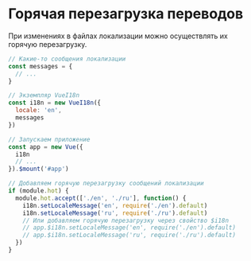 # Горячая перезагрузка переводов

При изменениях в файлах локализации можно осуществлять их горячую перезагрузку.

```js
// Какие-то сообщения локализации
const messages = {
  // ...
}

// Экземпляр VueI18n
const i18n = new VueI18n({
  locale: 'en',
  messages
})

// Запускаем приложение
const app = new Vue({
  i18n
  // ...
}).$mount('#app')

// Добавляем горячую перезагрузку сообщений локализации
if (module.hot) {
  module.hot.accept(['./en', './ru'], function() {
    i18n.setLocaleMessage('en', require('./en').default)
    i18n.setLocaleMessage('ru', require('./ru').default)
    // Или добавляем горячую перезагрузку через свойство $i18n
    // app.$i18n.setLocaleMessage('en', require('./en').default)
    // app.$i18n.setLocaleMessage('ru', require('./ru').default)
  })
}
```
